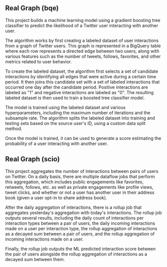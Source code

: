 ## Real Graph (bqe)

This project builds a machine learning model using a gradient boosting tree classifier to predict the likelihood of a Twitter user interacting with another user.

The algorithm works by first creating a labeled dataset of user interactions from a graph of Twitter users. This graph is represented in a BigQuery table where each row represents a directed edge between two users, along with various features such as the number of tweets, follows, favorites, and other metrics related to user behavior.

To create the labeled dataset, the algorithm first selects a set of candidate interactions by identifying all edges that were active during a certain time period. It then joins this candidate set with a set of labeled interactions that occurred one day after the candidate period. Positive interactions are labeled as "1" and negative interactions are labeled as "0". The resulting labeled dataset is then used to train a boosted tree classifier model.

The model is trained using the labeled dataset and various hyperparameters, including the maximum number of iterations and the subsample rate. The algorithm splits the labeled dataset into training and testing sets based on the source user's ID, using a custom data split method.

Once the model is trained, it can be used to generate a score estimating the probability of a user interacting with another user.

## Real Graph (scio)

This project aggregates the number of interactions between pairs of users on Twitter. On a daily basis, there are multiple dataflow jobs that perform this aggregation, which includes public engagements like favorites, retweets, follows, etc. as well as private engagements like profile views, tweet clicks, and whether or not a user has another user in their address book (given a user opt-in to share address book).

After the daily aggregation of interactions, there is a rollup job that aggregates yesterday's aggregation with today's interactions. The rollup job outputs several results, including the daily count of interactions per interaction types between a pair of users, the daily incoming interactions made on a user per interaction type, the rollup aggregation of interactions as a decayed sum between a pair of users, and the rollup aggregation of incoming interactions made on a user.

Finally, the rollup job outputs the ML predicted interaction score between the pair of users alongside the rollup aggregation of interactions as a decayed sum between them.
